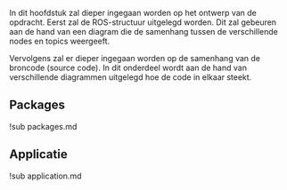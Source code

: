 
In dit hoofdstuk zal dieper ingegaan worden op het ontwerp van de opdracht. Eerst zal de ROS-structuur uitgelegd worden. Dit zal gebeuren aan de hand van een diagram die de samenhang tussen de verschillende nodes en topics weergeeft.

Vervolgens zal er dieper ingegaan worden op de samenhang van de broncode (source code). In dit onderdeel wordt aan de hand van verschillende diagrammen uitgelegd hoe de code in elkaar steekt.

## Packages

!sub packages.md

<div style="page-break-after: always;"></div>

## Applicatie

!sub application.md